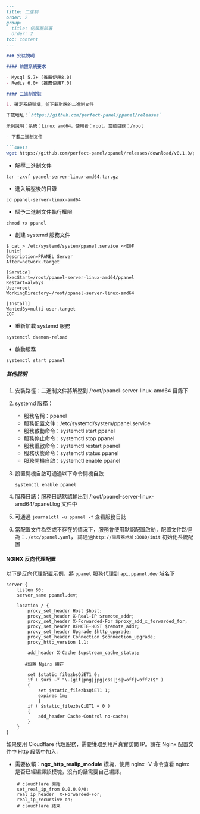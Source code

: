 ```markdown
---
title: 二進制
order: 2
group: 
  title: 伺服器部署
  order: 2
toc: content
---

### 安裝說明

#### 前置系統要求

- Mysql 5.7+ (推薦使用8.0)
- Redis 6.0+ (推薦使用7.0)

#### 二進制安裝

1. 確定系統架構，並下載對應的二進制文件

下載地址：`https://github.com/perfect-panel/ppanel/releases`

示例說明：系統：Linux amd64，使用者：root，當前目錄：/root

- 下載二進制文件

```shell
wget https://github.com/perfect-panel/ppanel/releases/download/v0.1.0/ppanel-server-linux-amd64.tar.gz
```

- 解壓二進制文件

```shell
tar -zxvf ppanel-server-linux-amd64.tar.gz
```

- 進入解壓後的目錄

```shell
cd ppanel-server-linux-amd64
```

- 賦予二進制文件執行權限

```shell
chmod +x ppanel
```

- 創建 systemd 服務文件

```shell
$ cat > /etc/systemd/system/ppanel.service <<EOF
[Unit]
Description=PPANEL Server
After=network.target

[Service]
ExecStart=/root/ppanel-server-linux-amd64/ppanel
Restart=always
User=root
WorkingDirectory=/root/ppanel-server-linux-amd64

[Install]
WantedBy=multi-user.target
EOF
```

- 重新加載 systemd 服務

```shell
systemctl daemon-reload
```

- 啟動服務

```shell
systemctl start ppanel
```

##### 其他說明

1. 安裝路徑：二進制文件將解壓到 /root/ppanel-server-linux-amd64 目錄下

2. systemd 服務：
   - 服務名稱：ppanel
   - 服務配置文件：/etc/systemd/system/ppanel.service
   - 服務啟動命令：systemctl start ppanel
   - 服務停止命令：systemctl stop ppanel
   - 服務重啟命令：systemctl restart ppanel
   - 服務狀態命令：systemctl status ppanel
   - 服務開機自啟：systemctl enable ppanel

3. 設置開機自啟可通過以下命令開機自啟

   ```shell
   systemctl enable ppanel
   ```

4. 服務日誌：服務日誌默認輸出到 /root/ppanel-server-linux-amd64/ppanel.log 文件中

5. 可通過 `journalctl -u ppanel -f` 查看服務日誌

6. 當配置文件為空或不存在的情況下，服務會使用默認配置啟動，配置文件路徑為：`./etc/ppanel.yaml`，
   請通過`http://伺服器地址:8080/init` 初始化系統配置

#### NGINX 反向代理配置

以下是反向代理配置示例，將 `ppanel` 服務代理到 `api.ppanel.dev` 域名下

```nginx
server {
    listen 80;
    server_name ppanel.dev;

    location / {
        proxy_set_header Host $host;
        proxy_set_header X-Real-IP $remote_addr;
        proxy_set_header X-Forwarded-For $proxy_add_x_forwarded_for;
        proxy_set_header REMOTE-HOST $remote_addr;
        proxy_set_header Upgrade $http_upgrade;
        proxy_set_header Connection $connection_upgrade;
        proxy_http_version 1.1;
        
        add_header X-Cache $upstream_cache_status;
        
       #設置 Nginx 緩存
       
        set $static_filezbsQiET1 0;
        if ( $uri ~* "\.(gif|png|jpg|css|js|woff|woff2)$" )
        {
            set $static_filezbsQiET1 1;
            expires 1m;
            }
        if ( $static_filezbsQiET1 = 0 )
        {
            add_header Cache-Control no-cache;
        }
    }
}
```

如果使用 Cloudflare 代理服務，需要獲取到用戶真實訪問 IP。請在 Nginx 配置文件中 Http 段落中加入:

- 需要依賴：**ngx\_http\_realip\_module** 模塊，使用 nginx -V 命令查看 nginx 是否已經編譯該模塊，沒有的話需要自己編譯。

```nginx
    # cloudflare 開始
    set_real_ip_from 0.0.0.0/0;
    real_ip_header  X-Forwarded-For;
    real_ip_recursive on;
    # cloudflare 結束
```
```

